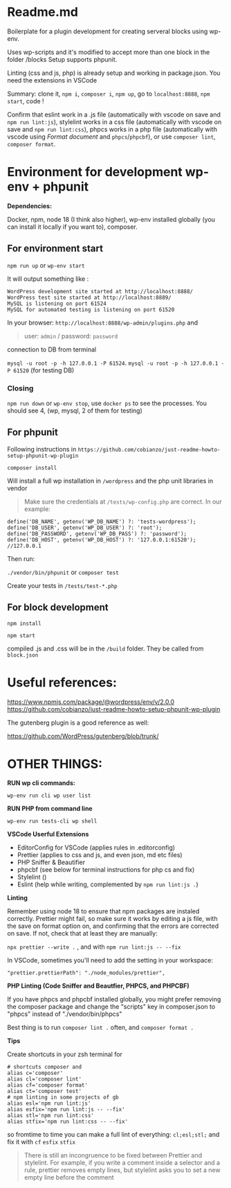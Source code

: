 # Readme.md

Boilerplate for a plugin development for creating serveral blocks using wp-env.

Uses wp-scripts and it's modified to accept more than one block in the folder /blocks
Setup supports phpunit.

Linting (css and js, php) is already setup and working in package.json. You need the extensions in VSCode

Summary: clone it, `npm i`, `composer i`, `npm up`, go to `localhost:8888`, `npm start`, code !

Confirm that eslint work in a .js file (automatically with vscode on save and `npm run lint:js`),
stylelint works in a css file (automatically with vscode on save and `npm run lint:css`),
phpcs works in a php file (automatically with vscode using _Format document_ and `phpcs`/`phpcbf`),
or use `composer lint`, `composer format`.

# Environment for development wp-env + phpunit

**Dependencies:**

Docker, npm, node 18 (I think also higher), wp-env installed globally (you can install it locally if you want to),
composer.

## For environment start

`npm run up` or `wp-env start`

It will output something like :

```
WordPress development site started at http://localhost:8888/
WordPress test site started at http://localhost:8889/
MySQL is listening on port 61524
MySQL for automated testing is listening on port 61520
```

In your browser: `http://localhost:8888/wp-admin/plugins.php` and

> user: `admin` / password: `password`

connection to DB from terminal

`mysql -u root -p -h 127.0.0.1 -P 61524`.
`mysql -u root -p -h 127.0.0.1 -P 61520` (for testing DB)

### Closing

`npm run down` or `wp-env stop`,
use `docker ps` to see the processes. You should see 4, (wp, mysql, 2 of them for testing)

## For phpunit

Following instructions in `https://github.com/cobianzo/just-readme-howto-setup-phpunit-wp-plugin`

`composer install`

Will install a full wp installation in `/wordpress` and the php unit libraries in vendor

> Make sure the credentials at `/tests/wp-config.php` are correct. In our example:

```
define('DB_NAME', getenv('WP_DB_NAME') ?: 'tests-wordpress');
define('DB_USER', getenv('WP_DB_USER') ?: 'root');
define('DB_PASSWORD', getenv('WP_DB_PASS') ?: 'password');
define('DB_HOST', getenv('WP_DB_HOST') ?: '127.0.0.1:61520'); //127.0.0.1
```

Then run:

`./vendor/bin/phpunit` or `composer test`

Create your tests in `/tests/test-*.php`

## For block development

`npm install`

`npm start`

compiled .js and .css will be in the `/build` folder. They be called from `block.json`

# Useful references:

https://www.npmjs.com/package/@wordpress/env/v/2.0.0
https://github.com/cobianzo/just-readme-howto-setup-phpunit-wp-plugin

The gutenberg plugin is a good reference as well:

https://github.com/WordPress/gutenberg/blob/trunk/

# OTHER THINGS:

**RUN wp cli commands:**

`wp-env run cli wp user list`

**RUN PHP from command line**

`wp-env run tests-cli wp shell`

**VSCode Userful Extensions**

-   EditorConfig for VSCode (applies rules in .editorconfig)
-   Prettier (applies to css and js, and even json, md etc files)
-   PHP Sniffer & Beautifier
-   phpcbf (see below for terminal instructions for php cs and fix)
-   Stylelint ()
-   Eslint (help while writing, complemented by `npm run lint:js .`)

**Linting**

Remember using node 18 to ensure that npm packages are instaled correctly.
Prettier might fail, so make sure it works by editing a js file, with the save on format option on,
and confirming that the errors are corrected on save.
If not, check that at least they are manually:

`npx prettier --write .` , and with `npm run lint:js -- --fix`

In VSCode, sometimes you'll need to add the setting in your workspace:

`"prettier.prettierPath": "./node_modules/prettier",`

**PHP Linting (Code Sniffer and Beautfier, PHPCS, and PHPCBF)**

If you have phpcs and phpcbf installed globally, you might prefer removing the composer package and
change the "scripts" key in composer.json to "phpcs" instead of "./vendor/bin/phpcs"

Best thing is to run `composer lint .` often, and `composer format .`

**Tips**

Create shortcuts in your zsh terminal for

```
# shortcuts composer and
alias c='composer'
alias cl='composer lint'
alias cf='composer format'
alias ct='composer test'
# npm linting in some projects of gb
alias esl='npm run lint:js'
alias esfix='npm run lint:js -- --fix'
alias stl='npm run lint:css'
alias stfix='npm run lint:css -- --fix'
```

so fromtime to time you can make a full lint of everything:
`cl;esl;stl;`
and fix it with
`cf`
`esfix`
`stfix`

> There is still an incongruence to be fixed between Prettier and stylelint. For example,
> if you write a comment inside a selector and a rule, prettier removes empty lines, but stylelint
> asks you to set a new empty line before the comment

